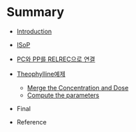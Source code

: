 # Summary

* [Introduction](README.md)
* [ISoP](ISoP.md)
* [PC와 PP를 RELREC으로 연결](computing_nca_parameters_for_theophylline/pcc640_pp_b97crelrec_c73c_b85c_c5f0_acb0.md)

* [Theophylline예제](Contents/load_the_data.md)
   * [Merge the Concentration and Dose](Contents/merge_the_concentration_and_dose.md)
   * [Compute the parameters](Contents/compute_the_parameters.md)
* Final
* Reference

